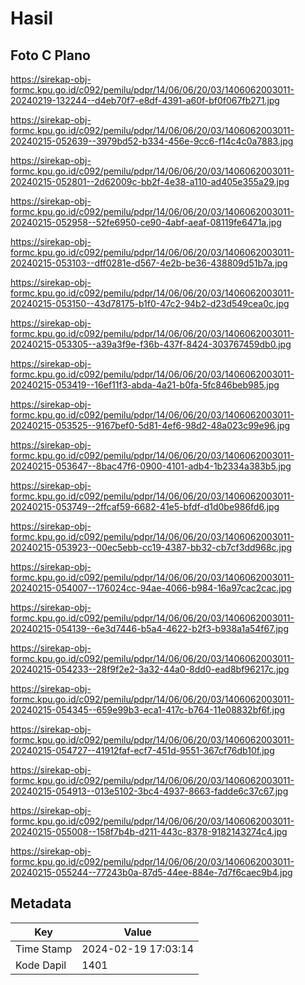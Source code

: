 # Hasil

## Foto C Plano

https://sirekap-obj-formc.kpu.go.id/c092/pemilu/pdpr/14/06/06/20/03/1406062003011-20240219-132244--d4eb70f7-e8df-4391-a60f-bf0f067fb271.jpg

https://sirekap-obj-formc.kpu.go.id/c092/pemilu/pdpr/14/06/06/20/03/1406062003011-20240215-052639--3979bd52-b334-456e-9cc6-f14c4c0a7883.jpg

https://sirekap-obj-formc.kpu.go.id/c092/pemilu/pdpr/14/06/06/20/03/1406062003011-20240215-052801--2d62009c-bb2f-4e38-a110-ad405e355a29.jpg

https://sirekap-obj-formc.kpu.go.id/c092/pemilu/pdpr/14/06/06/20/03/1406062003011-20240215-052958--52fe6950-ce90-4abf-aeaf-08119fe6471a.jpg

https://sirekap-obj-formc.kpu.go.id/c092/pemilu/pdpr/14/06/06/20/03/1406062003011-20240215-053103--dff0281e-d567-4e2b-be36-438809d51b7a.jpg

https://sirekap-obj-formc.kpu.go.id/c092/pemilu/pdpr/14/06/06/20/03/1406062003011-20240215-053150--43d78175-b1f0-47c2-94b2-d23d549cea0c.jpg

https://sirekap-obj-formc.kpu.go.id/c092/pemilu/pdpr/14/06/06/20/03/1406062003011-20240215-053305--a39a3f9e-f36b-437f-8424-303767459db0.jpg

https://sirekap-obj-formc.kpu.go.id/c092/pemilu/pdpr/14/06/06/20/03/1406062003011-20240215-053419--16ef11f3-abda-4a21-b0fa-5fc846beb985.jpg

https://sirekap-obj-formc.kpu.go.id/c092/pemilu/pdpr/14/06/06/20/03/1406062003011-20240215-053525--9167bef0-5d81-4ef6-98d2-48a023c99e96.jpg

https://sirekap-obj-formc.kpu.go.id/c092/pemilu/pdpr/14/06/06/20/03/1406062003011-20240215-053647--8bac47f6-0900-4101-adb4-1b2334a383b5.jpg

https://sirekap-obj-formc.kpu.go.id/c092/pemilu/pdpr/14/06/06/20/03/1406062003011-20240215-053749--2ffcaf59-6682-41e5-bfdf-d1d0be986fd6.jpg

https://sirekap-obj-formc.kpu.go.id/c092/pemilu/pdpr/14/06/06/20/03/1406062003011-20240215-053923--00ec5ebb-cc19-4387-bb32-cb7cf3dd968c.jpg

https://sirekap-obj-formc.kpu.go.id/c092/pemilu/pdpr/14/06/06/20/03/1406062003011-20240215-054007--176024cc-94ae-4066-b984-16a97cac2cac.jpg

https://sirekap-obj-formc.kpu.go.id/c092/pemilu/pdpr/14/06/06/20/03/1406062003011-20240215-054139--6e3d7446-b5a4-4622-b2f3-b938a1a54f67.jpg

https://sirekap-obj-formc.kpu.go.id/c092/pemilu/pdpr/14/06/06/20/03/1406062003011-20240215-054233--28f9f2e2-3a32-44a0-8dd0-ead8bf96217c.jpg

https://sirekap-obj-formc.kpu.go.id/c092/pemilu/pdpr/14/06/06/20/03/1406062003011-20240215-054345--659e99b3-eca1-417c-b764-11e08832bf6f.jpg

https://sirekap-obj-formc.kpu.go.id/c092/pemilu/pdpr/14/06/06/20/03/1406062003011-20240215-054727--41912faf-ecf7-451d-9551-367cf76db10f.jpg

https://sirekap-obj-formc.kpu.go.id/c092/pemilu/pdpr/14/06/06/20/03/1406062003011-20240215-054913--013e5102-3bc4-4937-8663-fadde6c37c67.jpg

https://sirekap-obj-formc.kpu.go.id/c092/pemilu/pdpr/14/06/06/20/03/1406062003011-20240215-055008--158f7b4b-d211-443c-8378-9182143274c4.jpg

https://sirekap-obj-formc.kpu.go.id/c092/pemilu/pdpr/14/06/06/20/03/1406062003011-20240215-055244--77243b0a-87d5-44ee-884e-7d7f6caec9b4.jpg


## Metadata

| Key        | Value               |
| ---------- | ------------------- |
| Time Stamp | 2024-02-19 17:03:14 |
| Kode Dapil | 1401                |



